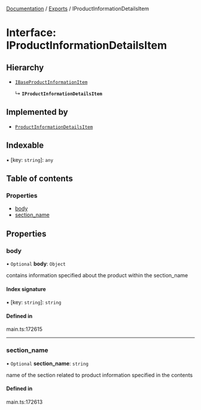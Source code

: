 [Documentation](../README.md) / [Exports](../modules.md) / IProductInformationDetailsItem

# Interface: IProductInformationDetailsItem

## Hierarchy

- [`IBaseProductInformationItem`](IBaseProductInformationItem.md)

  ↳ **`IProductInformationDetailsItem`**

## Implemented by

- [`ProductInformationDetailsItem`](../classes/ProductInformationDetailsItem.md)

## Indexable

▪ [key: `string`]: `any`

## Table of contents

### Properties

- [body](IProductInformationDetailsItem.md#body)
- [section\_name](IProductInformationDetailsItem.md#section_name)

## Properties

### body

• `Optional` **body**: `Object`

contains information specified about the product within the section_name

#### Index signature

▪ [key: `string`]: `string`

#### Defined in

main.ts:172615

___

### section\_name

• `Optional` **section\_name**: `string`

name of the section related to product information specified in the contents

#### Defined in

main.ts:172613
